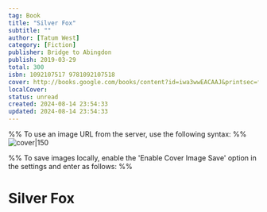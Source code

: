 ```yaml
---
tag: Book
title: "Silver Fox"
subtitle: ""
author: [Tatum West]
category: [Fiction]
publisher: Bridge to Abingdon
publish: 2019-03-29
total: 300
isbn: 1092107517 9781092107518
cover: http://books.google.com/books/content?id=iwa3wwEACAAJ&printsec=frontcover&img=1&zoom=1&source=gbs_api
localCover: 
status: unread
created: 2024-08-14 23:54:33
updated: 2024-08-14 23:54:33
---
```


%% To use an image URL from the server, use the following syntax: %%
![cover|150](http://books.google.com/books/content?id=iwa3wwEACAAJ&printsec=frontcover&img=1&zoom=1&source=gbs_api)

%% To save images locally, enable the 'Enable Cover Image Save' option in the settings and enter as follows: %%


# Silver Fox